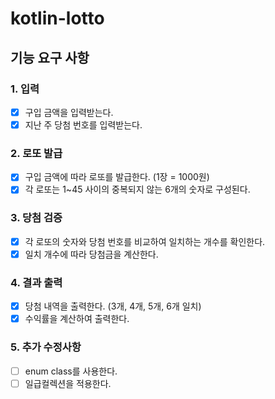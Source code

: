 # kotlin-lotto
## 기능 요구 사항
### 1. 입력
- [x] 구입 금액을 입력받는다.
- [x] 지난 주 당첨 번호를 입력받는다.

### 2. 로또 발급
- [x] 구입 금액에 따라 로또를 발급한다. (1장 = 1000원)
- [x] 각 로또는 1~45 사이의 중복되지 않는 6개의 숫자로 구성된다.

### 3. 당첨 검증
- [x] 각 로또의 숫자와 당첨 번호를 비교하여 일치하는 개수를 확인한다.
- [x] 일치 개수에 따라 당첨금을 계산한다.

### 4. 결과 출력
- [x] 당첨 내역을 출력한다. (3개, 4개, 5개, 6개 일치)
- [x] 수익률을 계산하여 출력한다.

### 5. 추가 수정사항
- [ ] enum class를 사용한다.
- [ ] 일급컬렉션을 적용한다.